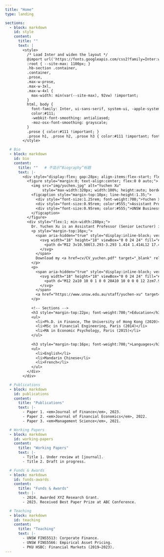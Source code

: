```yaml
---
title: "Home"
type: landing

sections:
  - block: markdown
    id: style
    content:
      title: ""
      text: |
        <style>
          /* Load Inter and widen the layout */
          @import url('https://fonts.googleapis.com/css2?family=Inter:wght@400;500;600;700&display=swap');
          :root { --site-max: 1100px; }
          .hb-section .container,
          .container,
          .prose,
          .max-w-prose,
          .max-w-3xl,
          .max-w-4xl {
            max-width: min(var(--site-max), 92vw) !important;
          }
          html, body {
            font-family: Inter, ui-sans-serif, system-ui, -apple-system, "Segoe UI", Roboto, "Helvetica Neue", Arial, sans-serif;
            color:#111;
            -webkit-font-smoothing: antialiased;
            -moz-osx-font-smoothing: grayscale;
          }
          .prose { color:#111 !important; }
          .prose h1, .prose h2, .prose h3 { color:#111 !important; font-weight:700; }
        </style>

  # Bio
  - block: markdown
    id: bio
    content:
      title: ""   # 不显示“Biography”标题
      text: |-
        <div style="display:flex; gap:28px; align-items:flex-start; flex-wrap:wrap;">
          <figure style="margin:0; text-align:center; flex:0 0 auto;">
            <img src="img/yuchen.jpg" alt="Yuchen Xu"
                 style="max-width:320px; width:100%; height:auto; border-radius:8px; display:block;">
            <figcaption style="margin-top:10px; line-height:1.35;">
              <div style="font-size:1.25rem; font-weight:700;">Yuchen XU</div>
              <div style="font-size:0.95rem; color:#555;">Assistant Professor in Finance</div>
              <div style="font-size:0.95rem; color:#555;">UNSW Business School</div>
            </figcaption>
          </figure>
          <div style="flex:1; min-width:280px;">
            Dr. Yuchen Xu is an Assistant Professor (Senior Lecturer) in Finance at UNSW Business School. Previously, she was an Assistant Professor at Peking University HSBC Business School. Dr. Xu completed her undergraduate and postgraduate studies in Paris, where she received dual master's degrees in Financial Engineering (2014) and Economic Psychology (2015). After that, she obtained her Ph.D in Finance from the University of Hong Kong (2020). Her research interests span across quantitative financial history and empirical corporate finance. She places special emphasis on identifying the foundational factors that influence the enduring development of finance, in particular at its genesis. Her findings have been published in prestigious international journals, including the <strong><em>Journal of Finance</em></strong>, the <strong><em>Journal of Financial Economics</em></strong>, and <strong><em>Management Science</em></strong> among others.
            <p style="margin-top:16px;">
              <span aria-hidden="true" style="display:inline-block; vertical-align:-0.15em; margin-right:6px;">
                <svg width="18" height="18" viewBox="0 0 24 24" fill="#444" xmlns="http://www.w3.org/2000/svg">
                  <path d="M12 3v10.586l3.293-3.293 1.414 1.414L12 17.414l-4.707-4.707 1.414-1.414L11 13.586V3h2zM5 19h14v2H5z"/>
                </svg>
              </span>
              Download my <a href=cv/CV_yuchen.pdf" target="_blank" rel="noopener">CV</a>
            </p>
            <p>
              <span aria-hidden="true" style="display:inline-block; vertical-align:-0.15em; margin-right:6px;">
                <svg width="18" height="18" viewBox="0 0 24 24" fill="#444" xmlns="http://www.w3.org/2000/svg">
                  <path d="M12 2a10 10 0 1 0 0 20A10 10 0 0 0 12 2zm7.93 9h-3.12a15.7 15.7 0 0 0-1.1-4.11A8.02 8.02 0 0 1 19.93 11zM12 4a13.7 13.7 0 0 1 1.7 5H10.3A13.7 13.7 0 0 1 12 4zM8.29 6.89A15.7 15.7 0 0 0 7.19 11H4.07a8.02 8.02 0 0 1 4.22-4.11zM4.07 13h3.12c.24 1.43.62 2.83 1.1 4.11A8.02 8.02 0 0 1 4.07 13zM12 20a13.7 13.7 0 0 1-1.7-5h3.4A13.7 13.7 0 0 1 12 20zm3.71-2.89c.49-1.28.86-2.68 1.1-4.11h3.12a8.02 8.02 0 0 1-4.22 4.11z"/>
                </svg>
              </span>
              <a href="https://www.unsw.edu.au/staff/yuchen-xu" target="_blank" rel="noopener">UNSW staff profile</a>
            </p>
          
            <!-- Sections -->
            <h3 style="margin-top:22px; font-weight:700;">Education</h3>
            <ul>
              <li>Ph.D. in Finance, The University of Hong Kong (2020)</li>
              <li>MSc in Financial Engineering, Paris (2014)</li>
              <li>MA in Economic Psychology, Paris (2015)</li>
            </ul>
          
            <h3 style="margin-top:16px; font-weight:700;">Languages</h3>
            <ul>
              <li>English</li>
              <li>Mandarin Chinese</li>
              <li>French</li>
            </ul>
          </div>
        </div>

  # Publications
  - block: markdown
    id: publications
    content:
      title: "Publications"
      text: |-
        - Paper 1. <em>Journal of Finance</em>, 2023.  
        - Paper 2. <em>Journal of Financial Economics</em>, 2022.  
        - Paper 3. <em>Management Science</em>, 2021.  

  # Working Papers
  - block: markdown
    id: working-papers
    content:
      title: "Working Papers"
      text: |-
        - Title 1. Under review at [journal].  
        - Title 2. Draft in progress.  

  # Funds & Awards
  - block: markdown
    id: funds-awards
    content:
      title: "Funds & Awards"
      text: |-
        - 2024. Awarded XYZ Research Grant.  
        - 2023. Received Best Paper Prize at ABC Conference.  

  # Teaching
  - block: markdown
    id: teaching
    content:
      title: "Teaching"
      text: |-
        - UNSW FINS5513: Corporate Finance.  
        - UNSW FINS5566: Empirical Asset Pricing.  
        - PKU HSBC: Financial Markets (2019–2023).  
---
```

